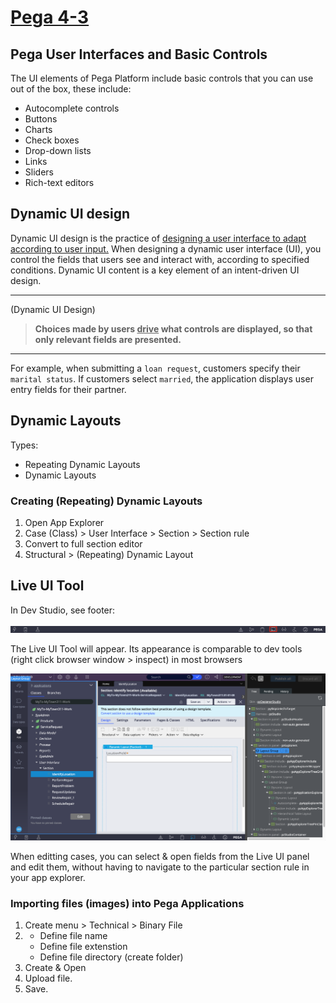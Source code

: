 # <u>Pega 4-3</u>

## Pega User Interfaces and Basic Controls

The UI elements of Pega Platform include basic controls that you can use out of the box, these include:

- Autocomplete controls
- Buttons
- Charts
- Check boxes
- Drop-down lists
- Links
- Sliders
- Rich-text editors

## Dynamic UI design

Dynamic UI design is the practice of <u>designing a user interface to adapt according to user input.</u> When designing a dynamic user interface (UI), you control the fields that users see and interact with, according to specified conditions. Dynamic UI content is a key element of an intent-driven UI design.

---
(Dynamic UI Design)

> **Choices made by users <u>drive</u> what controls are displayed, so that only relevant fields are presented.**

---

For example, when submitting a `loan request`, customers specify their `marital status`. If customers select `married`, the application displays user entry fields for their partner.

## Dynamic Layouts

Types:

- Repeating Dynamic Layouts
- Dynamic Layouts

### Creating (Repeating) Dynamic Layouts

1. Open App Explorer
2. Case (Class) > User Interface > Section > Section rule
3. Convert to full section editor
4. Structural > (Repeating) Dynamic Layout

## Live UI Tool

In Dev Studio, see footer:

<img src="./images/dev-studio-footer-live-ui.png" />

The Live UI Tool will appear. Its appearance is comparable to dev tools (right click browser window > inspect) in most browsers

<img src="./images/dev-studio-open-live-ui.png" />

When editting cases, you can select & open fields from the Live UI panel and edit them, without having to navigate to the particular section rule in your app explorer.

### Importing files (images) into Pega Applications

1. Create menu > Technical > Binary File
2.
    -  Define file name
    -  Define file extenstion
    -  Define file directory (create folder)
3. Create & Open
4. Upload file.
5. Save.
